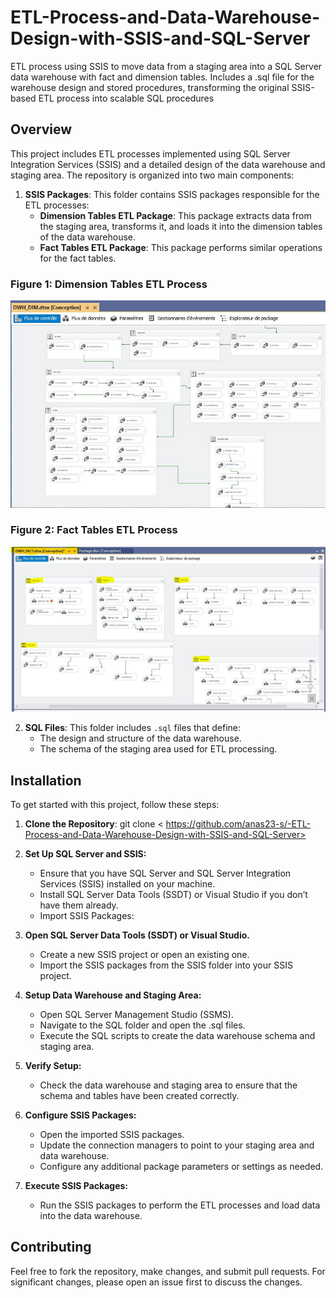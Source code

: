 # ETL-Process-and-Data-Warehouse-Design-with-SSIS-and-SQL-Server
ETL process using SSIS to move data from a staging area into a SQL Server data warehouse with fact and dimension tables. Includes a .sql file for the warehouse design and stored procedures, transforming the original SSIS-based ETL process into scalable SQL procedures
## Overview

This project includes ETL processes implemented using SQL Server Integration Services (SSIS) and a detailed design of the data warehouse and staging area. The repository is organized into two main components:

1. **SSIS Packages**: This folder contains SSIS packages responsible for the ETL processes:
   - **Dimension Tables ETL Package**: This package extracts data from the staging area, transforms it, and loads it into the dimension tables of the data warehouse.
   - **Fact Tables ETL Package**: This package performs similar operations for the fact tables.
 ### Figure 1: Dimension Tables ETL Process
![Dimension Tables ETL Process](assets/images/dimpackage.jpg)

### Figure 2: Fact Tables ETL Process
![Fact Tables ETL Process](assets/images/factpackage.jpg)


2. **SQL Files**: This folder includes `.sql` files that define:
   - The design and structure of the data warehouse.
   - The schema of the staging area used for ETL processing.
## Installation

To get started with this project, follow these steps:

1. **Clone the Repository**:
   git clone < https://github.com/anas23-s/-ETL-Process-and-Data-Warehouse-Design-with-SSIS-and-SQL-Server>
   
2. **Set Up SQL Server and SSIS:**
   - Ensure that you have SQL Server and SQL Server Integration Services (SSIS) installed on your machine.
   - Install SQL Server Data Tools (SSDT) or Visual Studio if you don’t have them already.
   - Import SSIS Packages:

3. **Open SQL Server Data Tools (SSDT) or Visual Studio.**
   - Create a new SSIS project or open an existing one.
   - Import the SSIS packages from the SSIS folder into your SSIS project.

4. **Setup Data Warehouse and Staging Area:**
   - Open SQL Server Management Studio (SSMS).
   - Navigate to the SQL folder and open the .sql files.
   - Execute the SQL scripts to create the data warehouse schema and staging area.

5. **Verify Setup:**
   - Check the data warehouse and staging area to ensure that the schema and tables have been created correctly.
   
6. **Configure SSIS Packages:**
   - Open the imported SSIS packages.
   - Update the connection managers to point to your staging area and data warehouse.
   - Configure any additional package parameters or settings as needed.

7. **Execute SSIS Packages:**
   - Run the SSIS packages to perform the ETL processes and load data into the data warehouse.

## Contributing
Feel free to fork the repository, make changes, and submit pull requests. For significant changes, please open an issue first to discuss the changes.

